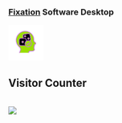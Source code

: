 <h3><a href="https://github.com/yRedskull/Fixation">Fixation</a> Software Desktop</h3>
<a href="https://yredskull.github.io/Fixation/view/"><img src="https://raw.githubusercontent.com/yRedskull/Fixation/main/Image/logo.png" height="70em"></a> 
<div>
  <h2>Visitor Counter</h2> <br>
  <img src="https://profile-counter.glitch.me/%7ByRedskull%7D/count.svg"> 
</div>
<br>

    
 
